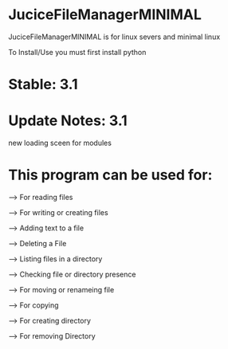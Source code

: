 # JuciceFileManagerMINIMAL

JuciceFileManagerMINIMAL is for linux severs and minimal linux

To Install/Use you must first install python

# Stable: 3.1

# Update Notes: 3.1
new loading sceen for modules

# This program can be used for:

--> For reading files

--> For writing or creating files

--> Adding text to a file

--> Deleting a File

--> Listing files in a directory

--> Checking file or directory presence

--> For moving or renameing file

--> For copying

--> For creating directory

--> For removing Directory
